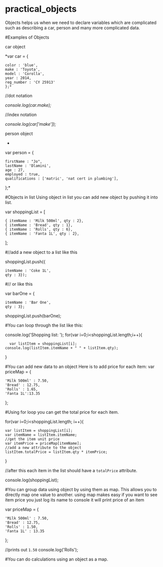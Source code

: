 # practical_objects
Objects helps us when we need to declare variables which are complicated such as describing a car, person and many more complicated data.

#Examples of Objects

car object

*var car = {

    color : 'blue',
    make : 'Toyota',
    model : 'Corolla',
    year : 2014,
    reg_number : 'CY 25913'
    };*

//dot notation

*console.log(car.make);*

//index notation

*console.log(car['make']);*

person object

*
var person = {

    firstName : "Jo",
    lastName : 'Dlamini',
    age : 27,
    employed : true,
    qualifications : ['matric', 'nat cert in plumbing'],
};*

#Objects in list
Using object in list you can add new object by pushing it into list.

var shoppingList = [

    { itemName : 'Milk 500ml', qty : 2},
    { itemName : 'Bread', qty : 1},
    { itemName : 'Rolls', qty : 6},
    { itemName : 'Fanta 1L', qty : 2},
];

#//add a new object to a list like this

shoppingList.push({

    itemName : 'Coke 1L',
    qty : 3});

#// or like this

var barOne = {

    itemName : 'Bar One',
    qty : 3};
shoppingList.push(barOne);

#You can loop through the list like this:

console.log('Shopping list: ');
for(var i=0;i<shoppingList.length;i++){

      var listItem = shoppingList[i];
    console.log(listItem.itemName + " " + listItem.qty);
}

#You can add new data to an object
Here is to add price for each item:
var priceMap = {

    'Milk 500ml' : 7.50,
    'Bread' : 12.75,
    'Rolls' : 1.65,
    'Fanta 1L':13.35
};

#Using for loop you can get the total price for each item.

for(var i=0;i<shoppingList.length; i++){

    var listItem = shoppingList[i];
    var itemName = listItem.itemName;
    //get the item unit price
    var itemPrice = priceMap[itemName];
    //add a new attribute to the object
    listItem.totalPrice = listItem.qty * itemPrice;
}

//after this each item in the list should have a `totalPrice` attribute.

console.log(shoppingList);

#You can group data using object by using them as map.
This allows you to directly map one value to another. using map makes easy if you want to see item price you just log its name to console it will print price of an item

var priceMap = {

    'Milk 500ml' : 7.50,
    'Bread' : 12.75,
    'Rolls' : 1.50,
    'Fanta 1L' : 13.35
};

//prints out `1.50`
console.log('Rolls');

#You can do calculations using an object as a map.
